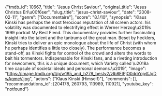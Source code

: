 {"tmdb_id": 10667, "title": "Jesus Christ Saviour", "original_title": "Jesus Christus Erl\u00f6ser", "slug_title": "jesus-christ-saviour", "date": "2008-02-11", "genre": ["Documentaire"], "score": "8.1/10", "synopsis": "Klaus Kinski has perhaps the most ferocious reputation of all screen actors: his volatility was documented to electrifying effect in Werner Herzog\u2019s 1999 portrait My Best Fiend. This documentary provides further fascinating insight into the talent and the tantrums of the great man. Beset by hecklers, Kinski tries to deliver an epic monologue about the life of Christ (with whom he perhaps identifies a little too closely). The performance becomes a stand-off, as Kinski fights for control of the crowd and alters the words to bait his tormentors. Indispensable for Kinski fans, and a riveting introduction for newcomers, this is a unique document, which Variety called \u2018a time capsule of societal ideals and personal demons.\u2019", "image": "https://image.tmdb.org/t/p/w185_and_h278_bestv2/zlb8EIPjO0dpYpjylfJgDwAqmeV.jpg", "actors": ["Klaus Kinski (Himself)"], "comments": [], "recommandations_id": [204178, 260793, 113989, 110921], "youtube_key": "notfound"}